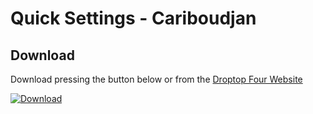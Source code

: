 # Quick Settings - Cariboudjan

## Download
Download pressing the button below or from the [Droptop Four Website](https://blacksquare88.wixsite.com/droptop4/creations)

[![Download](https://img.shields.io/static/v1?label=Download&message=Community+App&color=50AE5C&style=for-the-badge)](https://dd777ca7-36b4-49d0-bc92-054a401c06eb.filesusr.com/archives/d7527f_69d09b5e74494032883afd462af26bea.zip?dn=Quick%20Settings_1.0.3.zip)